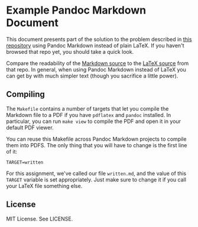 # Example Pandoc Markdown Document

This document presents part of the solution to the problem described in [this
repository][latex-sample] using Pandoc Markdown instead of plain LaTeX. If you
haven't browsed that repo yet, you should take a quick look.

Compare the readability of the [Markdown source][source] to the [LaTeX
source][latex-source] from that repo. In general, when using Pandoc Markdown
instead of LaTeX you can get by with much simpler text (though you sacrifice a
little power).

[latex-sample]: https://github.com/cmugpi/latex-sample

[source]: https://raw.githubusercontent.com/cmugpi/markdown-sample/master/written.md
[latex-source]: https://github.com/cmugpi/latex-sample/blob/master/written.tex

## Compiling

The `Makefile` contains a number of targets that let you compile the Markdown
file to a PDF if you have `pdflatex` and `pandoc` installed. In particular, you
can run `make view` to compile the PDF and open it in your default PDF viewer.

You can reuse this Makefile across Pandoc Markdown projects to compile them into 
PDFS. The only thing that you will have to change is the first line of it:

```make
TARGET=written
```

For this assignment, we've called our file `written.md`, and the value of
this `TARGET` variable is set appropriately. Just make sure to change it if you
call your LaTeX file something else.

## License

MIT License. See LICENSE.
